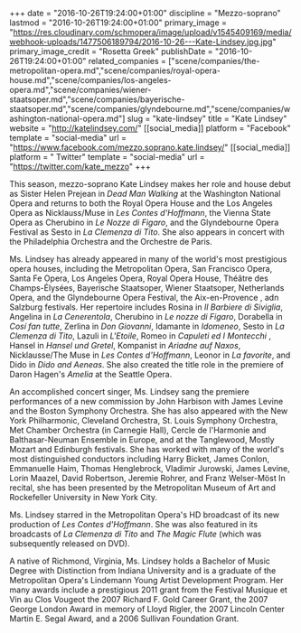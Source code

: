 +++
date = "2016-10-26T19:24:00+01:00"
discipline = "Mezzo-soprano"
lastmod = "2016-10-26T19:24:00+01:00"
primary_image = "https://res.cloudinary.com/schmopera/image/upload/v1545409169/media/webhook-uploads/1477506189794/2016-10-26---Kate-Lindsey.jpg.jpg"
primary_image_credit = "Rosetta Greek"
publishDate = "2016-10-26T19:24:00+01:00"
related_companies = ["scene/companies/the-metropolitan-opera.md","scene/companies/royal-opera-house.md","scene/companies/los-angeles-opera.md","scene/companies/wiener-staatsoper.md","scene/companies/bayerische-staatsoper.md","scene/companies/glyndebourne.md","scene/companies/washington-national-opera.md"]
slug = "kate-lindsey"
title = "Kate Lindsey"
website = "http://katelindsey.com/"
[[social_media]]
platform = "Facebook"
template = "social-media"
url = "https://www.facebook.com/mezzo.soprano.kate.lindsey/"
[[social_media]]
platform = " Twitter"
template = "social-media"
url = "https://twitter.com/kate_mezzo"
+++

This season, mezzo-soprano Kate Lindsey makes her role and house debut as Sister Helen Prejean in *Dead Man Walking* at the Washington National Opera and returns to both the Royal Opera House and the Los Angeles Opera as Nicklauss/Muse in *Les Contes d'Hoffmann*, the Vienna State Opera as Cherubino in *Le Nozze di Figaro*, and the Glyndebourne Opera Festival as Sesto in *La Clemenza di Tito*.  She also appears in concert with the Philadelphia Orchestra and the Orchestre de Paris. 

Ms. Lindsey has already appeared in many of the world's most prestigious opera houses, including the Metropolitan Opera, San Francisco Opera, Santa Fe Opera, Los Angeles Opera, Royal Opera House, Théâtre des Champs-Élysées, Bayerische Staatsoper, Wiener Staatsoper, Netherlands Opera, and the Glyndebourne Opera Festival,  the Aix-en-Provence , adn Salzburg festivals. Her repertoire includes Rosina in *Il Barbiere di Siviglia*, Angelina in *La Cenerentola*, Cherubino in *Le nozze di Figaro*, Dorabella in *Cosí fan tutte*, Zerlina in *Don Giovanni*, Idamante in *Idomeneo*, Sesto in *La Clemenza di Tito*, Lazuli in *L'Etoile*, Romeo in *Capuleti ed I Montecchi* , Hansel in *Hansel und Gretel*, Kompanist in *Ariadne auf Naxos*,  Nicklausse/The Muse in *Les Contes d'Hoffmann*, Leonor in *La favorite*, and Dido in *Dido and Aeneas*. She also created the title role in the premiere of Daron Hagen's *Amelia* at the Seattle Opera. 

An accomplished concert singer, Ms. Lindsey sang the premiere performances of a new commission by John Harbison with James Levine and the Boston Symphony Orchestra. She has also appeared with the New York Philharmonic, Cleveland Orchestra, St. Louis Symphony Orchestra, Met Chamber Orchestra (in Carnegie Hall), Cercle de l'Harmonie and Balthasar-Neuman Ensemble in Europe, and at the Tanglewood, Mostly Mozart and Edinburgh festivals. She has worked with many of the world's most distinguished conductors including  Harry Bicket, James Conlon, Emmanuelle Haim, Thomas Henglebrock, Vladimir Jurowski, James Levine, Lorin Maazel, David Robertson, Jeremie Rohrer, and Franz Welser-Möst   In recital, she has been presented by the Metropolitan Museum of Art and Rockefeller University in New York City.  

Ms. Lindsey starred in the Metropolitan Opera's HD broadcast of its new production of *Les Contes d'Hoffmann*. She was also featured in its broadcasts of *La Clemenza di Tito* and *The Magic Flute* (which was subsequently released on DVD).

A native of Richmond, Virginia, Ms. Lindsey holds a Bachelor of Music Degree with Distinction from Indiana University and is a graduate of the Metropolitan Opera's Lindemann Young Artist Development Program.  Her many awards include a prestigious 2011 grant from the Festival Musique et Vin au Clos Vougeot the 2007 Richard F. Gold Career Grant, the  2007 George London Award in memory of Lloyd Rigler, the 2007 Lincoln Center Martin E. Segal Award, and a 2006 Sullivan Foundation Grant.
